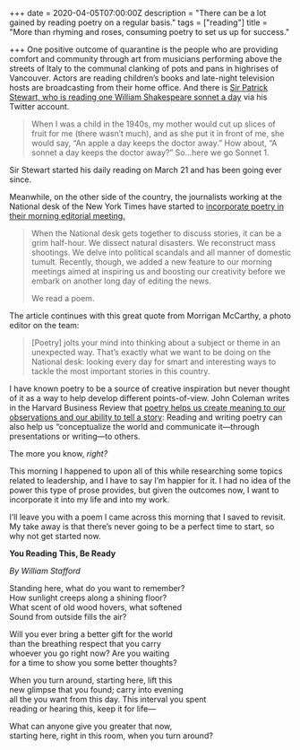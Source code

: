 +++
date = 2020-04-05T07:00:00Z
description = "There can be a lot gained by reading poetry on a regular basis."
tags = ["reading"]
title = "More than rhyming and roses, consuming poetry to set us up for success."

+++
One positive outcome of quarantine is the people who are providing comfort and community through art from musicians performing above the streets of Italy to the communal clanking of pots and pans in highrises of Vancouver. Actors are reading children’s books and late-night television hosts are broadcasting from their home office. And there is [Sir Patrick Stewart, who is reading one William Shakespeare sonnet a day](https://twitter.com/SirPatStew/status/1241871592700993536 "Sir Patrick Stewart who is reading one William Shakespeare sonnet a day") via his Twitter account.

> When I was a child in the 1940s, my mother would cut up slices of fruit for me (there wasn’t much), and as she put it in front of me, she would say, “An apple a day keeps the doctor away.” How about, “A sonnet a day keeps the doctor away?” So...here we go Sonnet 1.

Sir Stewart started his daily reading on March 21 and has been going ever since.

Meanwhile, on the other side of the country, the journalists working at the National desk of the New York Times have started to [incorporate poetry in their morning editorial meeting.](https://www.nytimes.com/2020/03/05/reader-center/poetry-national-news.html "incorporating poetry in their morning editorial meeting")

> When the National desk gets together to discuss stories, it can be a grim half-hour. We dissect natural disasters. We reconstruct mass shootings. We delve into political scandals and all manner of domestic tumult. Recently, though, we added a new feature to our morning meetings aimed at inspiring us and boosting our creativity before we embark on another long day of editing the news.
>
> We read a poem.

The article continues with this great quote from Morrigan McCarthy, a photo editor on the team:

> \[Poetry\] jolts your mind into thinking about a subject or theme in an unexpected way. That’s exactly what we want to be doing on the National desk: looking every day for smart and interesting ways to tackle the most important stories in this country.

I have known poetry to be a source of creative inspiration but never thought of it as a way to help develop different points-of-view. John Coleman writes in the Harvard Business Review that [poetry helps us create meaning to our observations and our ability to tell a story](https://hbr.org/2012/11/the-benefits-of-poetry-for-pro "poetry helps us create meaning to our observations and our ability to tell a story"): Reading and writing poetry can also help us “conceptualize the world and communicate it—through presentations or writing—to others.

The more you know, _right?_

This morning I happened to upon all of this while researching some topics related to leadership, and I have to say I’m happier for it. I had no idea of the power this type of prose provides, but given the outcomes now, I want to incorporate it into my life and into my work.

I’ll leave you with a poem I came across this morning that I saved to revisit. My take away is that there’s never going to be a perfect time to start, so why not get started now.

**You Reading This, Be Ready**

_By William Stafford_

Standing here, what do you want to remember?  
How sunlight creeps along a shining floor?  
What scent of old wood hovers, what softened  
Sound from outside fills the air?

Will you ever bring a better gift for the world  
than the breathing respect that you carry  
whoever you go right now? Are you waiting  
for a time to show you some better thoughts?

When you turn around, starting here, lift this  
new glimpse that you found; carry into evening  
all the you want from this day. This interval you spent  
reading or hearing this, keep it for life—

What can anyone give you greater that now,  
starting here, right in this room, when you turn around?